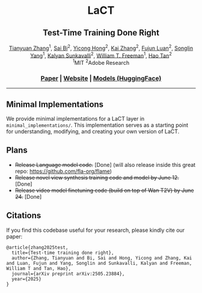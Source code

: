 
<p align="center">
<h1 align="center">LaCT</h1>
<h2 align="center">Test-Time Training Done Right</h2>
</p>
<p align="center">
  <p align="center">
    <a href="https://tianyuanzhang.com/">Tianyuan Zhang</a><sup>1</sup>,
    <a href="https://sai-bi.github.io/">Sai Bi</a><sup>2</sup>,
    <a href="https://yiconghong.me/">Yicong Hong</a><sup>2</sup>,
    <a href="https://kai-46.github.io/website/">Kai Zhang</a><sup>2</sup>,
    <a href="https://scholar.google.com/citations?user=NLxrmYQAAAAJ">Fujun Luan</a><sup>2</sup>,
    <a href="https://sustcsonglin.github.io/">Songlin Yang</a><sup>1</sup>,
    <a href="http://www.kalyans.org/">Kalyan Sunkavalli</a><sup>2</sup>,
    <a href="https://billf.mit.edu/">William T. Freeman</a><sup>1</sup>,
    <a href="https://www.cs.unc.edu/~airsplay/">Hao Tan</a><sup>2</sup>
    <br>
    <sup>1</sup>MIT <sup>2</sup>Adobe Research
  </p>
  <h3 align="center"><a href="https://arxiv.org/abs/2505.23884">Paper</a> | <a href="https://tianyuanzhang.com/projects/ttt-done-right/">Website</a> | <a href="https://huggingface.co/airsplay/lact_nvs">Models (HuggingFace)</a></h3>
</p>

---



## Minimal Implementations

We provide minimal implementations for a LaCT layer in `minimal_implementations/`. This implementation serves as a starting point for understanding, modifying, and creating your own version of LaCT.


## Plans
* ~~Release Language model code.~~ [Done] (will also release inside this great repo: https://github.com/fla-org/flame)
* ~~Release novel view synthesis training code and model by June 12.~~ [Done]
* ~~Release video model finetuning code (build on top of Wan T2V) by June 24.~~ [Done]


## Citations
If you find this codebase useful for your research, please kindly cite our paper:

```
@article{zhang2025test,
  title={Test-time training done right},
  author={Zhang, Tianyuan and Bi, Sai and Hong, Yicong and Zhang, Kai and Luan, Fujun and Yang, Songlin and Sunkavalli, Kalyan and Freeman, William T and Tan, Hao},
  journal={arXiv preprint arXiv:2505.23884},
  year={2025}
}
```

